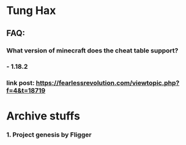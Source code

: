 # Tung Hax
## FAQ:
### What version of minecraft does the cheat table support?
### - 1.18.2

### link post: https://fearlessrevolution.com/viewtopic.php?f=4&t=18719

# Archive stuffs
### 1. Project genesis by Fligger
